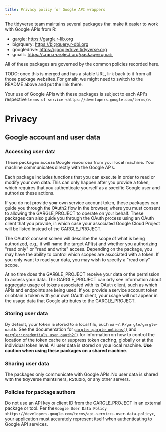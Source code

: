 ```yaml
---
title: Privacy policy for Google API wrappers
---
```


<!--
Heavily inspired by:
https://pandas-gbq.readthedocs.io/en/latest/privacy.html
https://pydata-google-auth.readthedocs.io/en/latest/privacy.html
-->

The tidyverse team maintains several packages that make it easier to work with Google APIs from R:

  * gargle: <https://gargle.r-lib.org>
  * bigrquery: <https://bigrquery.r-dbi.org>
  * googledrive: <https://googledrive.tidyverse.org>
  * gmailr: <https://cran.r-project.org/package=gmailr>
  
All of these packages are governed by the common policies recorded here.

TODO: once this is merged and has a stable URL, link back to it from all those package websites. For gmailr, we might need to switch to the README above and put the link there.

Your use of Google APIs with these packages is subject to each API's respective
`terms of service <https://developers.google.com/terms/>`.
  
# Privacy

## Google account and user data

### Accessing user data

These packages access Google resources from your local machine. Your machine communicates directly with the Google APIs.

Each package includes functions that you can execute in order to read or modify your own data. This can only happen after you provide a token, which requires that you authenticate yourself as a specific Google user and authorize these actions. 

If you do not provide your own service account token, these packages can guide you through the OAuth2 flow in the browser, where you must consent to allowing the GARGLE_PROJECT to operate on your behalf. These packages can also guide you through the OAuth process using an OAuth client that you provide, in which case your associated Google Cloud Project will be listed instead of the GARGLE_PROJECT.

The OAuth2 consent screen will describe the scope of what is being authorized, e.g., it will name the target API(s) and whether you authorizing "read only" or "read and write" access. Depending on the package, you may have the ability to control which scopes are associated with a token. If you only want to read your data, you may wish to specify a "read only" scope.

At no time does the GARGLE_PROJECT receive your data or the permission to access your data. The GARGLE_PROJECT can only see information about aggregate usage of tokens associated with its OAuth client, such as which APIs and endpoints are being used. If you provide a service account token or obtain a token with your own OAuth client, your usage will not appear in the usage data that Google attributes to the GARGLE_PROJECT.

### Storing user data

By default, your token is stored to a local file, such as `~/.R/gargle/gargle-oauth`. See the documentation for [`gargle::gargle_options()`](https://gargle.r-lib.org/reference/gargle_options.html) and [`gargle::credentials_user_oauth2()`](https://gargle.r-lib.org/reference/credentials_user_oauth2.html) for information on how to control the location of the token cache or suppress token caching, globally or at the individual token level. All user data is stored on your local machine. **Use caution when using these packages on a shared machine**.

### Sharing user data

The packages only communicate with Google APIs. No user data is shared with the tidyverse maintainers, RStudio, or any other servers.

### Policies for package authors

Do not use an API key or client ID from the GARGLE_PROJECT in an external package or tool. Per the `Google User Data Policy
<https://developers.google.com/terms/api-services-user-data-policy>`, your
application must accurately represent itself when authenticating to Google API services.
